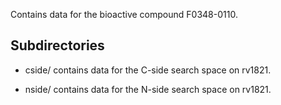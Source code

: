 Contains data for the bioactive compound F0348-0110.

## Subdirectories

- cside/ contains data for the C-side search space on rv1821.

- nside/ contains data for the N-side search space on rv1821.

